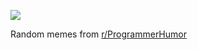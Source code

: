![](https://preview.redd.it/r2omjj4tx9ue1.png?width=320&crop=smart&auto=webp&s=36d2c1068196105c91d602ac6b03884a575bdba8)

 Random memes from [r/ProgrammerHumor](https://www.reddit.com/r/ProgrammerHumor/)
